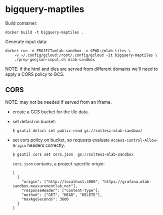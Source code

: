 # bigquery-maptiles

Build container:

    docker build -t bigquery-maptiles .

Generate input data:

    docker run -e PROJECT=mlab-sandbox -v $PWD:/mlab-tiles \
        -v ~/.config/gcloud:/root/.config/gcloud -it bigquery-maptiles \
        ./prep-geojson-input.sh mlab-sandbox

NOTE: if the html and tiles are served from different domains we'll need to
apply a CORS policy to GCS.

## CORS

NOTE: may not be needed if served from an iframe.

* create a GCS bucket for the tile data.
* set defacl on bucket:

  ```
  $ gsutil defacl set public-read gs://soltesz-mlab-sandbox/
  ```

* set cors policy on bucket, so requests evaluate `Access-Control-Allow-Origin`
  headers correctly.

  ```
  $ gsutil cors set cors.json  gs://soltesz-mlab-sandbox
  ```

  `cors.json` contains, a project-specific origin:
  ```
  [
    {
      "origin": ["http://localhost:4000", "https://grafana.mlab-sandbox.measurementlab.net"],
      "responseHeader": ["Content-Type"],
      "method": ["GET", "HEAD", "DELETE"],
      "maxAgeSeconds": 3600
    }
  ]
  ```

